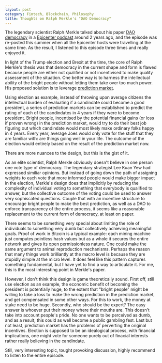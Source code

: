 ```yaml
---
layout: post
category: Fintech, Blockchain, Philosophy
title: Thoughts on Ralph Merkle's "DAO Democracy"
---
```


The legendary scientist Ralph Merkle talked about his paper
[DAO democracy](http://merkle.com/papers/DAOdemocracyDraft.pdf) in a
[Epicenter podcast](https://epicenter.tv/episode/141/) around 2 years ago, and the episode was
re-posted this summer when all the Epicenter hosts were travelling at the same time. As the result,
I listened to this episode three times and really enjoyed it.

In light of the Trump election and Brexit at the time, the core of Ralph Merkle's thesis
was that democracy in the current shape and form is flawed because people are either not
qualified or not incentivised to make quality assessment of the situation. One better way is to
harness the intellectual ability of the bright people without letting them take over too much
power. His proposed solution is to leverage [prediction market](https://en.wikipedia.org/wiki/Prediction_market).

Using election as example, instead of throwing upon average citizens the intellectual burden of
evaluating if a candindate could become a good president, a series of prediction markets can be
established to predict the rating of each of the candindates in 4 years if they were to become president.
Bright people, incentised by the potential financial gains (or loss if proven wrong) in the
prediction market, would try to do their best job figuring out which candindate would most likely make
ordinary folks happy in 4 years. Every year, average Joes would only vote for the stuff that they are
familiar with: are things going well in your life. The outcome of the election would entirely based
on the result of the prediction market now.

There are more nuances to the design, but this is the gist of it.

As an elite scientist, Ralph Merkle obviously doesn't believe in one person one vote type of democracy.
The legendary strategist Lee Kuan Yew had expressed similiar opinions. But instead of going down the
path of assigning weights to each vote  that more informed people would make bigger impact in the
election, Merkle's design does that implicitly by reducing the complexity of individual voting to something
that everybody is qualified to answer, but the collective outcome of the voting could be used to answer very
sophiscated questions. Couple that with an incentive structure to encourage bright people to make the best
prediction, as well as a DAO to enforce transparency of the entire process, it seems like a reasonable
replacement to the current form of democracy, at least on paper.

There seems to be something very special about limiting the role of individuals to something very dumb but
collectively achieving meaningful goals. Proof of work in Bitcoin is a typical example: each mining machine
just computes pointless hash values but as a whole it secures the entire network and gives its open
permissionless nature. One could make the same argument to animal reproduction mechanisms. Perhaps the reason
that many things work brilliantly at the macro level is because they are stupidly simple at the micro level. It
does feel like this pattern captures something fundamental, but I have yet to find a way to articulate it.
For me, this is the most interesting point in Merkle's paper.

However, I don't think this design is game theoretically sound. First off, still use election as an example, the 
economic benefit of becoming the president is potentially huge, to the extent that "bright people" might be
willing to take a loss to make the wrong prediction in the prediction market, and get compensated in some
other ways. For this to work, the money at stake need to be huge. Secondly, who should be the expert?
The easy answer is whoever put their money where their mouths are. This doesn't take into account people's
pride. No one wants to be perceived as dumb, and as a result, this could as well become a public gambling fest.
Last but not least, prediction market has the problems of perverting the original incentives. Election is supposed to be
an idealogical process, with financial implications, one might vote for someone purely out of finacial interests
rather really believing in the candindate.

Still, very interesting topic, tought provoking discussion, highly recommend to listen to the entire episode.
